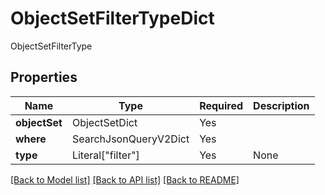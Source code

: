 # ObjectSetFilterTypeDict

ObjectSetFilterType

## Properties
| Name | Type | Required | Description |
| ------------ | ------------- | ------------- | ------------- |
**objectSet** | ObjectSetDict | Yes |  |
**where** | SearchJsonQueryV2Dict | Yes |  |
**type** | Literal["filter"] | Yes | None |


[[Back to Model list]](../../../../README.md#models-v2-link) [[Back to API list]](../../../../README.md#apis-v2-link) [[Back to README]](../../../../README.md)
